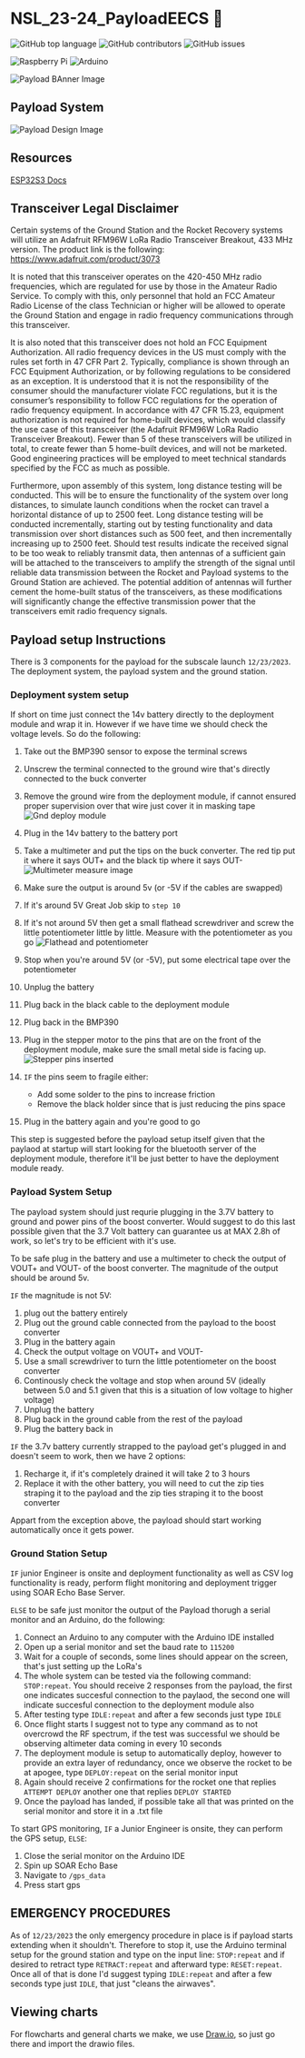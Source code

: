 # NSL_23-24_PayloadEECS 🚀

![GitHub top language](https://img.shields.io/github/languages/top/usfsoar/NSL_23-24_PayloadEECS.svg)
![GitHub contributors](https://img.shields.io/github/contributors/usfsoar/NSL_23-24_PayloadEECS.svg)
![GitHub issues](https://img.shields.io/github/issues/usfsoar/NSL_23-24_PayloadEECS.svg)

![Raspberry Pi](https://img.shields.io/badge/-RaspberryPi-C51A4A?style=for-the-badge&logo=Raspberry-Pi)
![Arduino](https://img.shields.io/badge/-Arduino-00979D?style=for-the-badge&logo=Arduino&logoColor=white)

![Payload BAnner Image](Banner.gif)

## Payload System

![Payload Design Image](Design/Payload_design.png)

## Resources

[ESP32S3 Docs](https://wiki.seeedstudio.com/xiao_esp32s3_getting_started/#hardware-overview)

## Transceiver Legal Disclaimer

Certain systems of the Ground Station and the Rocket Recovery systems will utilize an Adafruit RFM96W LoRa Radio Transceiver Breakout, 433 MHz version.
The product link is the following: https://www.adafruit.com/product/3073

It is noted that this transceiver operates on the 420-450 MHz radio frequencies, which are regulated for use by those in the Amateur Radio Service. To comply
with this, only personnel that hold an FCC Amateur Radio License of the class Technician or higher will be allowed to operate the Ground Station and engage
in radio frequency communications through this transceiver.

It is also noted that this transceiver does not hold an FCC Equipment Authorization. All radio frequency devices in the US must comply with the rules set forth in 47 CFR Part 2. Typically, compliance is shown through an FCC Equipment Authorization, or by following regulations to be considered as an exception. It is understood that it is not the responsibility of the consumer should the manufacturer violate FCC regulations, but it is the consumer’s responsibility to follow FCC regulations for the operation of radio frequency equipment. In accordance with 47 CFR 15.23, equipment authorization is not required for home-built devices, which would classify the use case of this transceiver (the Adafruit RFM96W LoRa Radio Transceiver Breakout). Fewer than 5 of these transceivers will be utilized in total, to create fewer than 5 home-built devices, and will not be marketed. Good engineering practices will be employed to meet technical standards specified by the FCC as much as possible.

Furthermore, upon assembly of this system, long distance testing will be conducted. This will be to ensure the functionality of the system over long distances, to simulate launch conditions when the rocket can travel a horizontal distance of up to 2500 feet. Long distance testing will be conducted incrementally, starting out by testing functionality and data transmission over short distances such as 500 feet, and then incrementally increasing up to 2500 feet. Should test results indicate the received signal to be too weak to reliably transmit data, then antennas of a sufficient gain will be attached to the transceivers to amplify the strength of the signal until reliable data transmission between the Rocket and Payload systems to the Ground Station are achieved. The potential addition of antennas will further cement the
home-built status of the transceivers, as these modifications will significantly change the effective transmission power that the transceivers emit radio frequency
signals.

## Payload setup Instructions

There is 3 components for the payload for the subscale launch `12/23/2023`. The deployment system, the payload system and the ground station.

### Deployment system setup

If short on time just connect the 14v battery directly to the deployment module and wrap it in. However if we have time we should check the voltage levels. So do the following:

1. Take out the BMP390 sensor to expose the terminal screws
2. Unscrew the terminal connected to the ground wire that's directly connected to the buck converter
3. Remove the ground wire from the deployment module, if cannot ensured proper supervision over that wire just cover it in masking tape
   ![Gnd deploy module](/Design/5.png)
4. Plug in the 14v battery to the battery port
5. Take a multimeter and put the tips on the buck converter. The red tip put it where it says OUT+ and the black tip where it says OUT-
   ![Multimeter measure image](Design/3.png)
6. Make sure the output is around 5v (or -5V if the cables are swapped)
7. If it's around 5V Great Job skip to `step 10`
8. If it's not around 5V then get a small flathead screwdriver and screw the little potentiometer little by little. Measure with the potentiometer as you go
   ![Flathead and potentiometer](Design/4.png)
9. Stop when you're around 5V (or -5V), put some electrical tape over the potentiometer
10. Unplug the battery
11. Plug back in the black cable to the deployment module
12. Plug back in the BMP390
13. Plug in the stepper motor to the pins that are on the front of the deployment module, make sure the small metal side is facing up.
    ![Stepper pins inserted](Design/6.png)
14. `IF` the pins seem to fragile either:

    - Add some solder to the pins to increase friction
    - Remove the black holder since that is just reducing the pins space

15. Plug in the battery again and you're good to go

This step is suggested before the payload setup itself given that the paylaod at startup will start looking for the bluetooth server of the deployment module, therefore it'll be just better to have the deployment module ready.

### Payload System Setup

The payload system should just requrie plugging in the 3.7V battery to ground and power pins of the boost converter. Would suggest to do this last possible given that the 3.7 Volt battery can guarantee us at MAX 2.8h of work, so let's try to be efficient with it's use.

To be safe plug in the battery and use a multimeter to check the output of VOUT+ and VOUT- of the boost converter. The magnitude of the output should be around 5v.

`IF` the magnitude is not 5V:

1. plug out the battery entirely
2. Plug out the ground cable connected from the payload to the boost converter
3. Plug in the battery again
4. Check the output voltage on VOUT+ and VOUT-
5. Use a small screwdriver to turn the little potentiometer on the boost converter
6. Continously check the voltage and stop when around 5V (ideally between 5.0 and 5.1 given that this is a situation of low voltage to higher voltage)
7. Unplug the battery
8. Plug back in the ground cable from the rest of the payload
9. Plug the battery back in

`IF` the 3.7v battery currently strapped to the payload get's plugged in and doesn't seem to work, then we have 2 options:

1. Recharge it, if it's completely drained it will take 2 to 3 hours
2. Replace it with the other battery, you will need to cut the zip ties straping it to the payload and the zip ties straping it to the boost converter

Appart from the exception above, the payload should start working automatically once it gets power.

### Ground Station Setup

`IF` junior Engineer is onsite and deployment functionality as well as CSV log functionality is ready, perform flight monitoring and deployment trigger using SOAR Echo Base Server.

`ELSE` to be safe just monitor the output of the Payload thorugh a serial monitor and an Arduino, do the following:

1. Connect an Arduino to any computer with the Arduino IDE installed
2. Open up a serial monitor and set the baud rate to `115200`
3. Wait for a couple of seconds, some lines should appear on the screen, that's just setting up the LoRa's
4. The whole system can be tested via the following command: `STOP:repeat`. You should receive 2 responses from the payload, the first one indicates succesful connection to the paylaod, the second one will indicate succesful connection to the deployment module also
5. After testing type `IDLE:repeat` and after a few seconds just type `IDLE`
6. Once flight starts I suggest not to type any command as to not overcrowd the RF spectrum, if the test was successful we should be observing altimeter data coming in every 10 seconds
7. The deployment module is setup to automatically deploy, however to provide an extra layer of redundancy, once we observe the rocket to be at apogee, type `DEPLOY:repeat` on the serial monitor input
8. Again should receive 2 confirmations for the rocket one that replies `ATTEMPT DEPLOY` another one that replies `DEPLOY STARTED`
9. Once the payload has landed, if possible take all that was printed on the serial monitor and store it in a .txt file

To start GPS monitoring, `IF` a Junior Engineer is onsite, they can perform the GPS setup, `ELSE`:

1. Close the serial monitor on the Arduino IDE
2. Spin up SOAR Echo Base
3. Navigate to `/gps_data`
4. Press start gps

## EMERGENCY PROCEDURES

As of `12/23/2023` the only emergency procedure in place is if payload starts extending when it shouldn't. Therefore to stop it, use the Arduino terminal setup for the ground station and type on the input line: `STOP:repeat` and if desired to retract type `RETRACT:repeat` and afterward type: `RESET:repeat`. Once all of that is done I'd suggest typing `IDLE:repeat` and after a few seconds type just `IDLE`, that just "cleans the airwaves".

## Viewing charts

For flowcharts and general charts we make, we use [Draw.io](https://draw.io), so just go there and import the drawio files.
